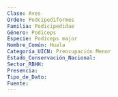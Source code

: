 ```yaml
---
Clase: Aves
Orden: Podcipediformes
Familia: Podicipedidae
Género: Podiceps
Especie: Podiceps major
Nombre_Común: Huala
Categoría_UICN: Preocupación Menor
Estado_Conservación_Nacional: 
Sector_RBHH: 
Presencia: 
Tipo_de_Dato: 
Fuente: 
---
```


